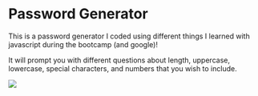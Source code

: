 # Password Generator

This is a password generator I coded using different things I learned with javascript during the bootcamp (and google)!

It will prompt you with different questions about length, uppercase, lowercase, special characters, and numbers that you wish to include. 

<img src="https://user-images.githubusercontent.com/126355678/233537262-b3940b3b-6fa5-4c39-ad4d-405b4bf2fbfa.PNG">